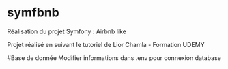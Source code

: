 # symfbnb
Réalisation du projet Symfony : Airbnb like

Projet réalisé en suivant le tutoriel de Lior Chamla - Formation UDEMY

#Base de donnée
Modifier informations dans .env pour connexion database
